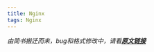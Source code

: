 ```yaml
---
title: Nginx
tags: Nginx
---
```


*由简书搬迁而来，bug和格式修改中，请看[**原文链接**](https://www.jianshu.com/p/f9caefd0a84b)*


